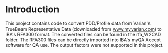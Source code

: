 # Introduction

This project contains code to convert PDD/Profile data from Varian's TrueBeam Representative Data (downloaded from www.myvarian.com) to IBA's RFA300 format.  The converted files can be found in the rfa_W2CAD folder.  The RFA300 files can be directly imported into IBA's myQA Accept software for QA use.  The output factors were not supported in this project.
